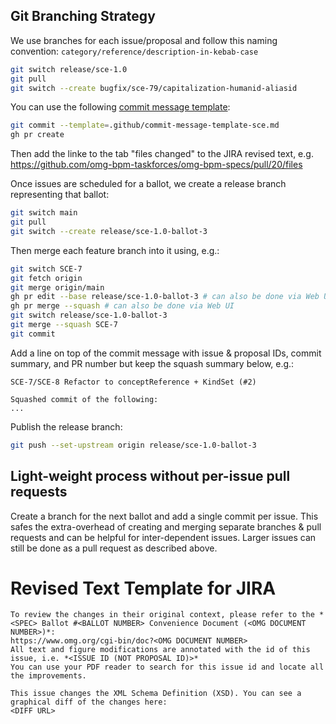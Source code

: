 ## Git Branching Strategy

We use branches for each issue/proposal and follow this naming convention:
`category/reference/description-in-kebab-case`

```sh
git switch release/sce-1.0
git pull
git switch --create bugfix/sce-79/capitalization-humanid-aliasid
```

You can use the following [commit message template](.github/commit-message-template-sce.md):
```sh
git commit --template=.github/commit-message-template-sce.md
gh pr create
```

Then add the linke to the tab "files changed" to the JIRA revised text, e.g. https://github.com/omg-bpm-taskforces/omg-bpm-specs/pull/20/files

Once issues are scheduled for a ballot, we create a release branch representing that ballot:

```sh
git switch main
git pull
git switch --create release/sce-1.0-ballot-3
```

Then merge each feature branch into it using, e.g.:

```sh
git switch SCE-7
git fetch origin
git merge origin/main
gh pr edit --base release/sce-1.0-ballot-3 # can also be done via Web UI
gh pr merge --squash # can also be done via Web UI
git switch release/sce-1.0-ballot-3
git merge --squash SCE-7
git commit
```

Add a line on top of the commit message with issue & proposal IDs, commit summary, and PR number but keep the squash summary below, e.g.:

```
SCE-7/SCE-8 Refactor to conceptReference + KindSet (#2)

Squashed commit of the following:
...
```

Publish the release branch:
```sh
git push --set-upstream origin release/sce-1.0-ballot-3
```

## Light-weight process without per-issue pull requests

Create a branch for the next ballot and
add a single commit per issue.
This safes the extra-overhead of creating and merging
separate branches & pull requests
and can be helpful for inter-dependent issues.
Larger issues can still be done as a pull request as described above.

# Revised Text Template for JIRA

```jira
To review the changes in their original context, please refer to the *<SPEC> Ballot #<BALLOT NUMBER> Convenience Document (<OMG DOCUMENT NUMBER>)*:
https://www.omg.org/cgi-bin/doc?<OMG DOCUMENT NUMBER>
All text and figure modifications are annotated with the id of this issue, i.e. *<ISSUE ID (NOT PROPOSAL ID)>*
You can use your PDF reader to search for this issue id and locate all the improvements.

This issue changes the XML Schema Definition (XSD). You can see a graphical diff of the changes here:
<DIFF URL>
```